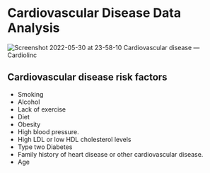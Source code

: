 # Cardiovascular Disease Data Analysis
![Screenshot 2022-05-30 at 23-58-10 Cardiovascular disease — Cardiolinc](https://user-images.githubusercontent.com/75258625/171058672-9d4ca20d-31e3-49fb-91ec-830b819d4f8a.png)

## Cardiovascular disease risk factors
* Smoking
* Alcohol
* Lack of exercise
* Diet
* Obesity
* High blood pressure.
* High LDL or low HDL cholesterol levels
* Type two Diabetes
* Family history of heart disease or other cardiovascular disease.
* Age

